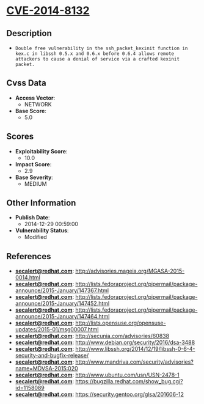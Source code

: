 
# [CVE-2014-8132](https://cve.mitre.org/cgi-bin/cvename.cgi?name=CVE-2014-8132)

## Description

- `Double free vulnerability in the ssh_packet_kexinit function in kex.c in libssh 0.5.x and 0.6.x before 0.6.4 allows remote attackers to cause a denial of service via a crafted kexinit packet.`

## Cvss Data

- **Access Vector**:
  - NETWORK
- **Base Score**:
  - 5.0

## Scores

- **Exploitability Score**:
  - 10.0
- **Impact Score**:
  - 2.9
- **Base Severity**:
  - MEDIUM

## Other Information

- **Publish Date**:
  - 2014-12-29 00:59:00
- **Vulnerability Status**:
  - Modified

## References

- **secalert@redhat.com**: http://advisories.mageia.org/MGASA-2015-0014.html
- **secalert@redhat.com**: http://lists.fedoraproject.org/pipermail/package-announce/2015-January/147367.html
- **secalert@redhat.com**: http://lists.fedoraproject.org/pipermail/package-announce/2015-January/147452.html
- **secalert@redhat.com**: http://lists.fedoraproject.org/pipermail/package-announce/2015-January/147464.html
- **secalert@redhat.com**: http://lists.opensuse.org/opensuse-updates/2015-01/msg00007.html
- **secalert@redhat.com**: http://secunia.com/advisories/60838
- **secalert@redhat.com**: http://www.debian.org/security/2016/dsa-3488
- **secalert@redhat.com**: http://www.libssh.org/2014/12/19/libssh-0-6-4-security-and-bugfix-release/
- **secalert@redhat.com**: http://www.mandriva.com/security/advisories?name=MDVSA-2015:020
- **secalert@redhat.com**: http://www.ubuntu.com/usn/USN-2478-1
- **secalert@redhat.com**: https://bugzilla.redhat.com/show_bug.cgi?id=1158089
- **secalert@redhat.com**: https://security.gentoo.org/glsa/201606-12
